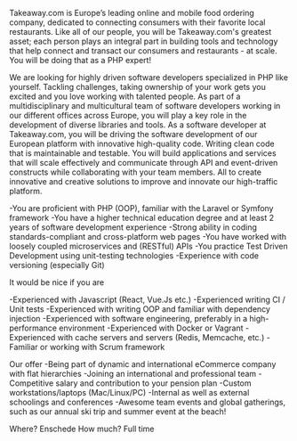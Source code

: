 Takeaway.com is Europe’s leading online and mobile food ordering company, dedicated to connecting consumers with their favorite local restaurants. Like all of our people, you will be Takeaway.com's greatest asset; each person plays an integral part in building tools and technology that help connect and transact our consumers and restaurants - at scale. You will be doing that as a PHP expert!

We are looking for highly driven software developers specialized in PHP like yourself. Tackling challenges, taking ownership of your work gets you excited and you love working with talented people. As part of a multidisciplinary and multicultural team of software developers working in our different offices across Europe, you will play a key role in the development of diverse libraries and tools.
As a software developer at Takeaway.com, you will be driving the software development of our European platform with innovative high-quality code. Writing clean code that is maintainable and testable. You will build applications and services that will scale effectively and communicate through API and event-driven constructs while collaborating with your team members. All to create innovative and creative solutions to improve and innovate our high-traffic platform.

-You are proficient with PHP (OOP), familiar with the Laravel or Symfony framework
-You have a higher technical education degree and at least 2 years of software development experience
-Strong ability in coding standards-compliant and cross-platform web pages
-You have worked with loosely coupled microservices and (RESTful) APIs
-You practice Test Driven Development using unit-testing technologies
-Experience with code versioning (especially Git)

It would be nice if you are

-Experienced with Javascript (React, Vue.Js etc.)
-Experienced writing CI / Unit tests
-Experienced with writing OOP and familiar with dependency injection
-Experienced with software engineering, preferably in a high-performance environment
-Experienced with Docker or Vagrant
-Experienced with cache servers and servers (Redis, Memcache, etc.)
-Familiar or working with Scrum framework

Our offer
-Being part of dynamic and international eCommerce company with flat hierarchies
-Joining an international and professional team
-Competitive salary and contribution to your pension plan
-Custom workstations/laptops (Mac/Linux/PC)
-Internal as well as external schoolings and conferences
-Awesome team events and global gatherings, such as our annual ski trip and summer event at the beach!

Where? Enschede
How much? Full time
